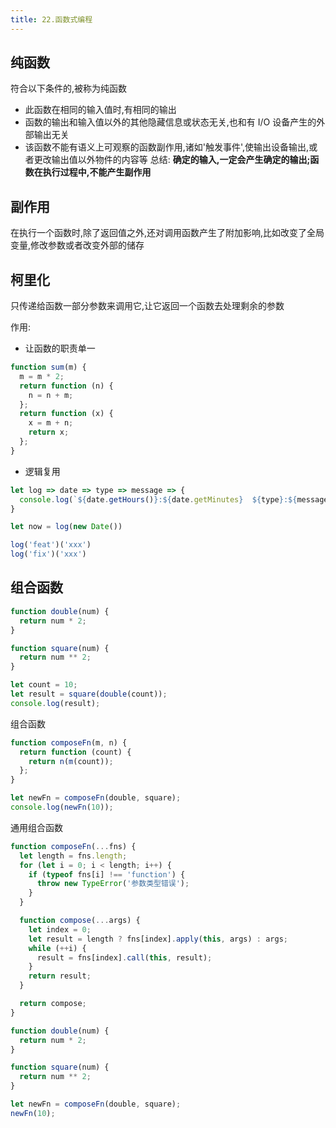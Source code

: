 ```yaml
---
title: 22.函数式编程
---
```


## 纯函数

符合以下条件的,被称为纯函数

- 此函数在相同的输入值时,有相同的输出
- 函数的输出和输入值以外的其他隐藏信息或状态无关,也和有 I/O 设备产生的外部输出无关
- 该函数不能有语义上可观察的函数副作用,诸如'触发事件',使输出设备输出,或者更改输出值以外物件的内容等
  总结: **确定的输入,一定会产生确定的输出;函数在执行过程中,不能产生副作用**

## 副作用

在执行一个函数时,除了返回值之外,还对调用函数产生了附加影响,比如改变了全局变量,修改参数或者改变外部的储存

## 柯里化

只传递给函数一部分参数来调用它,让它返回一个函数去处理剩余的参数

作用:

- 让函数的职责单一

```js
function sum(m) {
  m = m * 2;
  return function (n) {
    n = n + m;
  };
  return function (x) {
    x = m + n;
    return x;
  };
}
```

- 逻辑复用

```js
let log => date => type => message => {
  console.log(`${date.getHours()}:${date.getMinutes}  ${type}:${message}`)
}

let now = log(new Date())

log('feat')('xxx')
log('fix')('xxx')

```

## 组合函数

```js
function double(num) {
  return num * 2;
}

function square(num) {
  return num ** 2;
}

let count = 10;
let result = square(double(count));
console.log(result);
```

组合函数

```js
function composeFn(m, n) {
  return function (count) {
    return n(m(count));
  };
}

let newFn = composeFn(double, square);
console.log(newFn(10));
```

通用组合函数

```js
function composeFn(...fns) {
  let length = fns.length;
  for (let i = 0; i < length; i++) {
    if (typeof fns[i] !== 'function') {
      throw new TypeError('参数类型错误');
    }
  }

  function compose(...args) {
    let index = 0;
    let result = length ? fns[index].apply(this, args) : args;
    while (++i) {
      result = fns[index].call(this, result);
    }
    return result;
  }

  return compose;
}

function double(num) {
  return num * 2;
}

function square(num) {
  return num ** 2;
}

let newFn = composeFn(double, square);
newFn(10);
```
